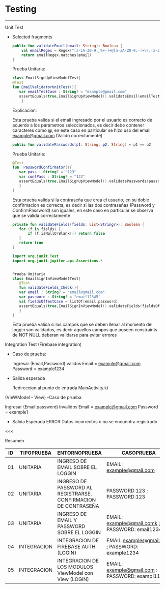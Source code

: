 # Testing
--------
Unit Test
  - Selected fragments 
     
     
    ```kotlin
    public fun validateEmail(email: String): Boolean {
        val emailRegex = Regex("[a-zA-Z0-9._%+-]+@[a-zA-Z0-9.-]+\\.[a-zA-Z]{2,}")
        return emailRegex.matches(email)
    }
    ```

    Prueba Unitaria:

     ```kotlin
     class EmailSignUpViewModelTest{
     @Test
     fun EmailValidatorUnitTest(){
        var emailTestCase : String? = "example@gmail.com"
        assertEquals(true,EmailSignUpViewModel().validateEmail(emailTestCase!!))
         }
     ```
     Explicacion:
 
     Esta prueba valida si el email ingresado por el usuario es correcto de acuerdo a los parametros seleccionados, es decir debe contener caracteres como @, en este caso en particular se hizo uso del email 
     example@gmail.com (Valido correctamente)



     ```kotlin
     public fun validatePasswords(p1: String, p2: String) = p1 == p2
     ```

     
     Prueba Unitaria:
    
     ```kotlin
     @Test
     fun  PasswordConfirmator(){
        var pass : String? = "123"
        var confPass : String? = "123"
        assertEquals(true,EmailSignUpViewModel().validatePasswords(pass!!,confPass!!))
        }
     }
     ```

    Esta prueba valida si la contraseña que crea el usuario, en su doble confirmacion es correcta, es decir si las dos contraseñas (Password y ConfirmPassword) son iguales, en este caso en particular se observa que se valida correctamente

     ```kotlin
     private fun validateFields(fields: List<String?>): Boolean {
        for (f in fields) {
            if (f.isNullOrBlank()) return false
        }
        return true
     }
     ```

     ```kotlin
     import org.junit.Test
     import org.junit.jupiter.api.Assertions.*


     Prueba Unitaria
     class EmailSignInViewModelTest{
        @Test
        fun validateFields_Check(){
        var email : String? = "email@gmail.com"
        var password : String? = "email12345"
        val fieldsOfTestCase = listOf(email,password)
        assertEquals(true,EmailSignInViewModel().validateFields(fieldsOfTestCase))
        }
     }
     ```

    Esta prueba valida si los campos que se deben llenar al momento del loggin son validados, es decir aquellos campos que poseen constraints de NOT NULL deberan validarse para evitar errores
     
     
Integration Test
  (Firebase integration)
  - Caso de prueba:
    
     Ingresar (Email,Password) validos
     Email = example@gmail.com
     Password = example1234

  - Salida esperada

    Redireccion al punto de entrada MainActivity.kt
    
   (VieWModel - View)
   -Caso de prueba:

   Ingresar (Email,password) Invalidos
   Email = example@gmail.com
   Password = example1

   - Salida Esperada
   ERROR Datos incorrectos o no se encuentra registrado

<<<


Resumen

|ID|TIPOPRUEBA|ENTORNOPRUEBA|CASOPRUEBA|CORRECTA/INCORRECTA|
|-|-|-|-|-|
|01|UNITARIA |INGRESO DE EMAIL SOBRE EL LOGGIN |EMAIL: example@gmail.com | CORRECTO|
|02|UNITARIA|INGRESO DE PASSWORD AL REGISTRARSE, CONFIRMACION DE CONTRASEÑA|PASSWORD:123 ; PASSWORD:123|CORRECTO|
|03|UNITARIA|INGRESO DE EMAIL Y PASSWORD SOBRE EL LOGGIN|EMAIL: example@gmail.comk ; PASSWORD: email12345|CORRECTO|
|04|INTEGRACION|INTEGRACION DE FIREBASE AUTH (LOGIN)|EMAIL:example@gmail.com ; PASSWORD: example1234|CORRECTO|
|05|INTEGRACION|INTEGRACION DE LOS MODULOS ViewModel con View (LOGIN)|EMAIL: example@gmail.com : PASSWORD: exampl11234|CORRECTO|


     

         


         
